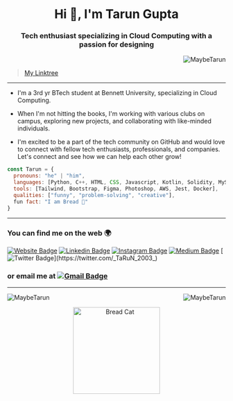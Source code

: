 <h1 align="center">Hi 👋, I'm Tarun Gupta</h1>
<h3 align="center">Tech enthusiast specializing in Cloud Computing with a passion for designing</h3>

<p align="right"> <img src="https://komarev.com/ghpvc/?username=MaybeTarun&label=Profile%20views&color=0e75b6&style=flat" alt="MaybeTarun" /> </p>

>[My Linktree](https://linktr.ee//maybeTarun)
----

- I'm a 3rd yr BTech student at Bennett University, specializing in Cloud Computing.

- When I'm not hitting the books, I'm working with various clubs on campus, exploring new projects, and collaborating with like-minded individuals.

- I'm excited to be a part of the tech community on GitHub and would love to connect with fellow tech enthusiasts, professionals, and companies. Let's connect and see how we can help each other grow!

```javascript
const Tarun = {
  pronouns: "he" | "him",
  languages: [Python, C++, HTML, CSS, Javascript, Kotlin, Solidity, MySQL],
  tools: [Tailwind, Bootstrap, Figma, Photoshop, AWS, Jest, Docker],
  qualities: ["funny", "problem-solving", "creative"],
  fun fact: "I am Bread 🍞"
}
```
----

### You can find me on the web 🌍
[![Website Badge](https://img.shields.io/badge/-Tarun-47CCCC?style=flat&logo=Google-Chrome&logoColor=white&link=https://maybetarun.github.io/Portfolio.github.io/)](https://maybetarun.github.io/Portfolio.github.io/)
[![Linkedin Badge](https://img.shields.io/badge/-@MaybeTarun-blue?style=flat&logo=Linkedin&logoColor=white&link=https://www.linkedin.com/in/MaybeTarun/)](http://www.linkedin.com/in/maybetarun)
[![Instagram Badge](https://img.shields.io/badge/-@maybe.__.tarun-purple?style=flat&logo=instagram&logoColor=white&link=https://instagram.com/maybe._.tarun/)](https://instagram.com/maybe._.tarun)
[![Medium Badge](https://img.shields.io/badge/-@Tarun2003-000000?style=flat&labelColor=000000&logo=Medium&link=https://medium.com/@tarun2003)](http://tarun2003.medium.com/)
[![Twitter Badge](https://img.shields.io/badge/-@Tarun2003-1ca0f1?style=flat&labelColor=1ca0f1&logo=twitter&logoColor=white&link=https://twitter.com/_TaRuN_2003_)](https://twitter.com/_TaRuN_2003_)
<br/>

### or email me at [![Gmail Badge](https://img.shields.io/badge/-tarun234.tg@gmail.com-c14438?style=flat&logo=Gmail&logoColor=white&link=mailto:tarun234.tg@gmail.com)](mailto:tarun234.tg@gmail.com)

----

<p><img align="right" src="https://github-readme-stats.vercel.app/api?username=MaybeTarun&show_icons=true&theme=radical&locale=en" alt="MaybeTarun" /></p>
<p><img align="left" src="https://github-readme-stats.vercel.app/api/top-langs/?username=MaybeTarun&layout=compact&show_icons=true&theme=radical" alt="MaybeTarun" /></p>

<br/>

<p align="center">
    <img width="200" src="https://media.tenor.com/SKBPCpn9q18AAAAC/catopia-catopia-rush.gif" alt="Bread Cat">
</p>
